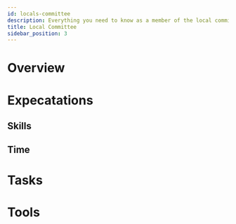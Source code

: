 ```yaml
---
id: locals-committee
description: Everything you need to know as a member of the local committee
title: Local Committee
sidebar_position: 3
---
```


# Overview

# Expecatations

## Skills

## Time

# Tasks

# Tools
